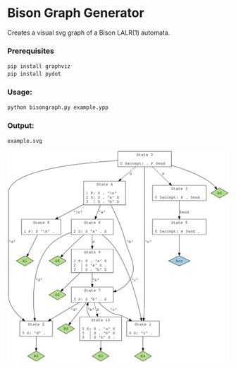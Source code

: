 # Bison Graph Generator

Creates a visual svg graph of a Bison LALR(1) automata.

### Prerequisites

```python
pip install graphviz
pip install pydot
```

### Usage:
```python
python bisongraph.py example.ypp
```

### Output:
```
example.svg
```

<img src="./graph/example.svg">
